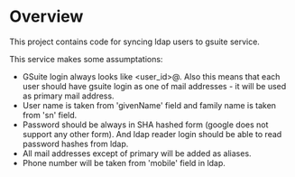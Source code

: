 # Overview

This project contains code for syncing ldap users to gsuite service.

This service makes some assumptations:
* GSuite login always looks like <user_id>@<gsuite-domain>.
Also this means that each user should have gsuite login as one of mail addresses - it will be used as primary mail address.
* User name is taken from 'givenName' field and family name is taken from 'sn' field.
* Password should be always in SHA hashed form (google does not support any other form).
And ldap reader login should be able to read password hashes from ldap.
* All mail addresses except of primary will be added as aliases.
* Phone number will be taken from 'mobile' field in ldap.

